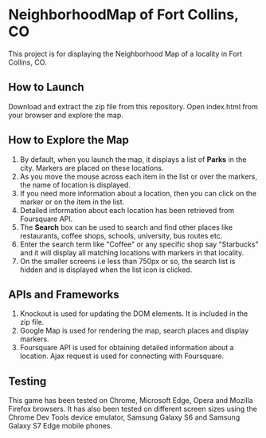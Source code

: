 # NeighborhoodMap of Fort Collins, CO #

This project is for displaying the Neighborhood Map of a locality in Fort Collins, CO. 

## How to Launch ##

Download and extract the zip file from this repository. Open index.html from your browser and explore the map.

## How to Explore the Map

1. By default, when you launch the map, it displays a list of **Parks** in the city. Markers are placed on these locations. 
2. As you move the mouse across each item in the list or over the markers, the name of location is displayed.
3. If you need more information about a location, then you can click on the marker or on the item in the list.
4. Detailed information about each location has been retrieved from Foursquare API.
5. The **Search** box can be used to search and find other places like restaurants, coffee shops, schools, university, bus routes etc. 
6. Enter the search term like "Coffee" or any specific shop say "Starbucks" and it will display all matching locations with markers in that locality.
7. On the smaller screens i.e less than 750px or so, the search list is hidden and is displayed when the list icon is clicked.

## APIs and Frameworks ##
1. Knockout is used for updating the DOM elements. It is included in the zip file.
2. Google Map is used for rendering the map, search places and display markers.
3. Foursquare API is used for obtaining detailed information about a location. Ajax request is used for connecting with Foursquare.

## Testing ##
This game has been tested on Chrome, Microsoft Edge, Opera and Mozilla Firefox browsers. It has also been tested on different screen sizes using the Chrome Dev Tools device emulator, Samsung Galaxy S6 and Samsung Galaxy S7 Edge mobile phones.
